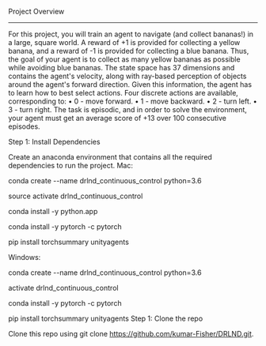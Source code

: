 Project Overview
________________________________________
For this project, you will train an agent to navigate (and collect bananas!) in a large, square world.
A reward of +1 is provided for collecting a yellow banana, and a reward of -1 is provided for collecting a blue banana. Thus, the goal of your agent is to collect as many yellow bananas as possible while avoiding blue bananas.
The state space has 37 dimensions and contains the agent's velocity, along with ray-based perception of objects around the agent's forward direction. Given this information, the agent has to learn how to best select actions. Four discrete actions are available, corresponding to:
•	0 - move forward.
•	1 - move backward.
•	2 - turn left.
•	3 - turn right.
The task is episodic, and in order to solve the environment, your agent must get an average score of +13 over 100 consecutive episodes.



Step 1: Install Dependencies

Create an anaconda  environment that contains all the required dependencies to run the project.
Mac:

conda create --name drlnd_continuous_control python=3.6

source activate drlnd_continuous_control

conda install -y python.app

conda install -y pytorch -c pytorch

pip install torchsummary unityagents

Windows:

conda create --name drlnd_continuous_control python=3.6

activate drlnd_continuous_control

conda install -y pytorch -c pytorch

pip install torchsummary unityagents
Step 1: Clone the repo

Clone this repo using git clone https://github.com/kumar-Fisher/DRLND.git.